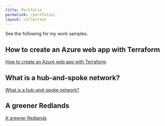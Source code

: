 ```yaml
---
title: Portfolio
permalink: /portfolio/
layout: collection
---
```


See the following for my work samples.

## How to create an Azure web app with Terraform

[How to create an Azure web app with Terraform](/azure-web-app-with-terraform/)

## What is a hub-and-spoke network?

[What is a hub-and-spoke network?](/what-is-a-hub-and-spoke-network/)

## A greener Redlands

[A greener Redlands](/greener-redlands-proposal/)
